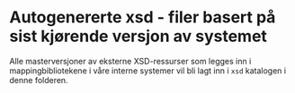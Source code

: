 # Autogenererte xsd - filer basert på sist kjørende versjon av systemet

Alle masterversjoner av eksterne XSD-ressurser som legges inn i mappingbibliotekene
i våre interne systemer vil bli lagt inn i `xsd` katalogen i denne folderen.

